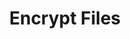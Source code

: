 ---
sidebar_position: 2
title: "Encrypt Files"
sidebar_label: "Encrypt Files"
description: "Protect individual data in Debian environments - encrypt specific files, secure document storage, implement file-level encryption, and manage encrypted file systems."
keywords:
  - "debian file encryption"
  - "document encryption"
  - "file-level security"
  - "encrypted storage"
  - "file protection"
tags:
  - debian
  - file-encryption
  - document-security
  - file-protection
  - encrypted-storage
slug: /linux/debian/security/encryption/encrypt-files
---